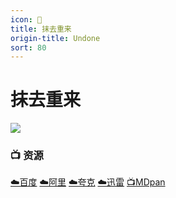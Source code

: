 ```yaml
---
icon: 🧠
title: 抹去重来
origin-title: Undone
sort: 80
---
```

# 抹去重来

![](/assets/image/%E5%BE%AE%E4%BF%A1%E6%88%AA%E5%9B%BE_20250420195707.png)

### 📺 资源 <Badge type="tip" text="YYeTs人人字幕组" /> <Badge type="tip" text="官方中字" />

[☁️百度](https://pan.baidu.com/s/1IctRTCGcxy_oyhj-a_coEw?pwd=71fn) [☁️阿里](https://www.alipan.com/s/UigUxLNuG7X) [☁️夸克](https://pan.quark.cn/s/276c55797bd1) [☁️迅雷](https://pan.xunlei.com/s/VO9id6haUkrb9GV4hUqCY33XA1?pwd=5wsv#) [📺MDpan](https://pan.mdsub.top/%E4%B9%90%E6%B4%BB%E5%A7%90%E5%A6%B9)
